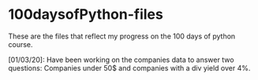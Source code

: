 # 100daysofPython-files
These are the files that reflect my progress on the 100 days of python course.

[01/03/20]: Have been working on the companies data to answer two questions: Companies under 50$ and companies with a div yield over 4%.
